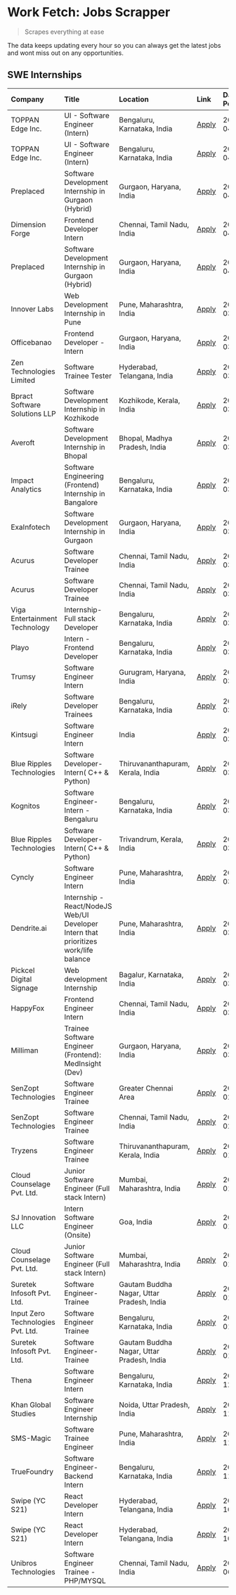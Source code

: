# Work Fetch: Jobs Scrapper
> Scrapes everything at ease

The data keeps updating every hour so you can always get the latest jobs and wont miss out on any opportunities.

## SWE Internships
<!--START_SECTION:workfetch-->
| Company                           | Title                                                                                | Location                                  | Link                                                                                                                                                                                                                                                                                                  | Date Posted   |
|:----------------------------------|:-------------------------------------------------------------------------------------|:------------------------------------------|:------------------------------------------------------------------------------------------------------------------------------------------------------------------------------------------------------------------------------------------------------------------------------------------------------|:--------------|
| TOPPAN Edge Inc.                  | UI - Software Engineer (Intern)                                                      | Bengaluru, Karnataka, India               | [Apply](https://in.linkedin.com/jobs/view/ui-software-engineer-intern-at-toppan-edge-inc-3879345823?position=27&pageNum=0&refId=cwc0ahraAd%2Ft1MdOl%2FVAvw%3D%3D&trackingId=jjMAo8FmIOyPMZT4YlsCEw%3D%3D&trk=public_jobs_jserp-result_search-card)                                                    | 2024-04-02    |
| TOPPAN Edge Inc.                  | UI - Software Engineer (Intern)                                                      | Bengaluru, Karnataka, India               | [Apply](https://in.linkedin.com/jobs/view/ui-software-engineer-intern-at-toppan-edge-inc-3879345823?position=3&pageNum=2&refId=kxv6KJanS0aE2JmQG3izVQ%3D%3D&trackingId=Ap9yaPpB93nbP7az9%2F6Vvw%3D%3D&trk=public_jobs_jserp-result_search-card)                                                       | 2024-04-02    |
| Preplaced                         | Software Development Internship in Gurgaon (Hybrid)                                  | Gurgaon, Haryana, India                   | [Apply](https://in.linkedin.com/jobs/view/software-development-internship-in-gurgaon-hybrid-at-preplaced-3880567870?position=31&pageNum=0&refId=cwc0ahraAd%2Ft1MdOl%2FVAvw%3D%3D&trackingId=iB%2F%2FXjdGaULNxTKXp%2FkovQ%3D%3D&trk=public_jobs_jserp-result_search-card)                              | 2024-04-01    |
| Dimension Forge                   | Frontend Developer Intern                                                            | Chennai, Tamil Nadu, India                | [Apply](https://in.linkedin.com/jobs/view/frontend-developer-intern-at-dimension-forge-3880035903?position=54&pageNum=0&refId=cwc0ahraAd%2Ft1MdOl%2FVAvw%3D%3D&trackingId=yNs9zMg1M1wPwfJOc9z3kA%3D%3D&trk=public_jobs_jserp-result_search-card)                                                      | 2024-04-01    |
| Preplaced                         | Software Development Internship in Gurgaon (Hybrid)                                  | Gurgaon, Haryana, India                   | [Apply](https://in.linkedin.com/jobs/view/software-development-internship-in-gurgaon-hybrid-at-preplaced-3880567870?position=9&pageNum=2&refId=kxv6KJanS0aE2JmQG3izVQ%3D%3D&trackingId=s9BkVoTpwGX%2Fd0adz1oVGA%3D%3D&trk=public_jobs_jserp-result_search-card)                                       | 2024-04-01    |
| Innover Labs                      | Web Development Internship in Pune                                                   | Pune, Maharashtra, India                  | [Apply](https://in.linkedin.com/jobs/view/web-development-internship-in-pune-at-innover-labs-3875494237?position=9&pageNum=0&refId=cwc0ahraAd%2Ft1MdOl%2FVAvw%3D%3D&trackingId=XUbniyaRYS3%2BYDANKig17g%3D%3D&trk=public_jobs_jserp-result_search-card)                                               | 2024-03-28    |
| Officebanao                       | Frontend Developer - Intern                                                          | Gurgaon, Haryana, India                   | [Apply](https://in.linkedin.com/jobs/view/frontend-developer-intern-at-officebanao-3871265915?position=14&pageNum=0&refId=cwc0ahraAd%2Ft1MdOl%2FVAvw%3D%3D&trackingId=HiDm3Xj7w0ZrQ2TR1jjBcg%3D%3D&trk=public_jobs_jserp-result_search-card)                                                          | 2024-03-28    |
| Zen Technologies Limited          | Software Trainee Tester                                                              | Hyderabad, Telangana, India               | [Apply](https://in.linkedin.com/jobs/view/software-trainee-tester-at-zen-technologies-limited-3872036112?position=12&pageNum=0&refId=cwc0ahraAd%2Ft1MdOl%2FVAvw%3D%3D&trackingId=0O8sW7rqQt7dydEsGjfphQ%3D%3D&trk=public_jobs_jserp-result_search-card)                                               | 2024-03-27    |
| Bpract Software Solutions LLP     | Software Development Internship in Kozhikode                                         | Kozhikode, Kerala, India                  | [Apply](https://in.linkedin.com/jobs/view/software-development-internship-in-kozhikode-at-bpract-software-solutions-llp-3874054300?position=22&pageNum=0&refId=cwc0ahraAd%2Ft1MdOl%2FVAvw%3D%3D&trackingId=6cI%2FwqwzI4wvonGe7hV%2Fbw%3D%3D&trk=public_jobs_jserp-result_search-card)                 | 2024-03-27    |
| Averoft                           | Software Development Internship in Bhopal                                            | Bhopal, Madhya Pradesh, India             | [Apply](https://in.linkedin.com/jobs/view/software-development-internship-in-bhopal-at-averoft-3874051550?position=46&pageNum=0&refId=cwc0ahraAd%2Ft1MdOl%2FVAvw%3D%3D&trackingId=AOrDOOP7DNuwwbLjzVuERw%3D%3D&trk=public_jobs_jserp-result_search-card)                                              | 2024-03-27    |
| Impact Analytics                  | Software Engineering (Frontend) Internship in Bangalore                              | Bengaluru, Karnataka, India               | [Apply](https://in.linkedin.com/jobs/view/software-engineering-frontend-internship-in-bangalore-at-impact-analytics-3872535077?position=5&pageNum=0&refId=cwc0ahraAd%2Ft1MdOl%2FVAvw%3D%3D&trackingId=CdT138wYPzGQvnbqPgz0tw%3D%3D&trk=public_jobs_jserp-result_search-card)                          | 2024-03-26    |
| ExaInfotech                       | Software Development Internship in Gurgaon                                           | Gurgaon, Haryana, India                   | [Apply](https://in.linkedin.com/jobs/view/software-development-internship-in-gurgaon-at-exainfotech-3872534185?position=18&pageNum=0&refId=cwc0ahraAd%2Ft1MdOl%2FVAvw%3D%3D&trackingId=cCalMsY8lJF4kXuISWtOag%3D%3D&trk=public_jobs_jserp-result_search-card)                                         | 2024-03-26    |
| Acurus                            | Software Developer Trainee                                                           | Chennai, Tamil Nadu, India                | [Apply](https://in.linkedin.com/jobs/view/software-developer-trainee-at-acurus-3871400616?position=23&pageNum=0&refId=cwc0ahraAd%2Ft1MdOl%2FVAvw%3D%3D&trackingId=75UkEujU3htRpW%2BuxFLeSQ%3D%3D&trk=public_jobs_jserp-result_search-card)                                                            | 2024-03-26    |
| Acurus                            | Software Developer Trainee                                                           | Chennai, Tamil Nadu, India                | [Apply](https://in.linkedin.com/jobs/view/software-developer-trainee-at-acurus-3871400616?position=1&pageNum=2&refId=kxv6KJanS0aE2JmQG3izVQ%3D%3D&trackingId=NOEKD3wDmvrbLsD%2FyDYfew%3D%3D&trk=public_jobs_jserp-result_search-card)                                                                 | 2024-03-26    |
| Viga Entertainment Technology     | Internship-Full stack Developer                                                      | Bengaluru, Karnataka, India               | [Apply](https://in.linkedin.com/jobs/view/internship-full-stack-developer-at-viga-entertainment-technology-3870669789?position=37&pageNum=0&refId=cwc0ahraAd%2Ft1MdOl%2FVAvw%3D%3D&trackingId=sbAGq%2F7WbXlCLNS%2BsCquPQ%3D%3D&trk=public_jobs_jserp-result_search-card)                              | 2024-03-25    |
| Playo                             | Intern - Frontend Developer                                                          | Bengaluru, Karnataka, India               | [Apply](https://in.linkedin.com/jobs/view/intern-frontend-developer-at-playo-3864131172?position=7&pageNum=0&refId=cwc0ahraAd%2Ft1MdOl%2FVAvw%3D%3D&trackingId=v5cKjEMwzzjmH2feuKRaBA%3D%3D&trk=public_jobs_jserp-result_search-card)                                                                 | 2024-03-22    |
| Trumsy                            | Software Engineer Intern                                                             | Gurugram, Haryana, India                  | [Apply](https://in.linkedin.com/jobs/view/software-engineer-intern-at-trumsy-3864795201?position=39&pageNum=0&refId=cwc0ahraAd%2Ft1MdOl%2FVAvw%3D%3D&trackingId=VDzu6q%2B5xH6n05YgtNFO8g%3D%3D&trk=public_jobs_jserp-result_search-card)                                                              | 2024-03-20    |
| iRely                             | Software Developer Trainees                                                          | Bengaluru, Karnataka, India               | [Apply](https://in.linkedin.com/jobs/view/software-developer-trainees-at-irely-3860566039?position=3&pageNum=0&refId=cwc0ahraAd%2Ft1MdOl%2FVAvw%3D%3D&trackingId=DBYUOXEh8stqQoRmxYjksg%3D%3D&trk=public_jobs_jserp-result_search-card)                                                               | 2024-03-18    |
| Kintsugi                          | Software Engineer Intern                                                             | India                                     | [Apply](https://in.linkedin.com/jobs/view/software-engineer-intern-at-kintsugi-3857074071?position=40&pageNum=0&refId=cwc0ahraAd%2Ft1MdOl%2FVAvw%3D%3D&trackingId=PHyWXfD2xsT5Mkbn40Fybw%3D%3D&trk=public_jobs_jserp-result_search-card)                                                              | 2024-03-16    |
| Blue Ripples Technologies         | Software Developer- Intern( C++ & Python)                                            | Thiruvananthapuram, Kerala, India         | [Apply](https://in.linkedin.com/jobs/view/software-developer-intern-c%2B%2B-python-at-blue-ripples-technologies-3855594494?position=19&pageNum=0&refId=cwc0ahraAd%2Ft1MdOl%2FVAvw%3D%3D&trackingId=dRlED%2Bt0lIsAxhUiYRv0UA%3D%3D&trk=public_jobs_jserp-result_search-card)                           | 2024-03-14    |
| Kognitos                          | Software Engineer-Intern -Bengaluru                                                  | Bengaluru, Karnataka, India               | [Apply](https://in.linkedin.com/jobs/view/software-engineer-intern-bengaluru-at-kognitos-3855361239?position=8&pageNum=0&refId=cwc0ahraAd%2Ft1MdOl%2FVAvw%3D%3D&trackingId=4KK27h%2F4XMTrWVZkW2v8gg%3D%3D&trk=public_jobs_jserp-result_search-card)                                                   | 2024-03-13    |
| Blue Ripples Technologies         | Software Developer- Intern( C++  & Python)                                           | Trivandrum, Kerala, India                 | [Apply](https://in.linkedin.com/jobs/view/software-developer-intern-c%2B%2B-python-at-blue-ripples-technologies-3856150730?position=20&pageNum=0&refId=cwc0ahraAd%2Ft1MdOl%2FVAvw%3D%3D&trackingId=1qe0RU7%2FE576W1ayHMiXng%3D%3D&trk=public_jobs_jserp-result_search-card)                           | 2024-03-13    |
| Cyncly                            | Software Engineer Intern                                                             | Pune, Maharashtra, India                  | [Apply](https://in.linkedin.com/jobs/view/software-engineer-intern-at-cyncly-3853990178?position=21&pageNum=0&refId=cwc0ahraAd%2Ft1MdOl%2FVAvw%3D%3D&trackingId=tMYyXhPq7lnpa74zF6iwSA%3D%3D&trk=public_jobs_jserp-result_search-card)                                                                | 2024-03-13    |
| Dendrite.ai                       | Internship - React/NodeJS Web/UI Developer Intern that prioritizes work/life balance | Pune, Maharashtra, India                  | [Apply](https://in.linkedin.com/jobs/view/internship-react-nodejs-web-ui-developer-intern-that-prioritizes-work-life-balance-at-dendrite-ai-3853583200?position=41&pageNum=0&refId=cwc0ahraAd%2Ft1MdOl%2FVAvw%3D%3D&trackingId=WeIwnsvOftNp6Xz08viByg%3D%3D&trk=public_jobs_jserp-result_search-card) | 2024-03-12    |
| Pickcel Digital Signage           | Web development Internship                                                           | Bagalur, Karnataka, India                 | [Apply](https://in.linkedin.com/jobs/view/web-development-internship-at-pickcel-digital-signage-3849506118?position=57&pageNum=0&refId=cwc0ahraAd%2Ft1MdOl%2FVAvw%3D%3D&trackingId=CHynaP6Ok4nOU%2BkyFT4huw%3D%3D&trk=public_jobs_jserp-result_search-card)                                           | 2024-03-08    |
| HappyFox                          | Frontend Engineer Intern                                                             | Chennai, Tamil Nadu, India                | [Apply](https://in.linkedin.com/jobs/view/frontend-engineer-intern-at-happyfox-3848357951?position=50&pageNum=0&refId=cwc0ahraAd%2Ft1MdOl%2FVAvw%3D%3D&trackingId=zDuzCmyHz2xaP0UxzQzg%2Fg%3D%3D&trk=public_jobs_jserp-result_search-card)                                                            | 2024-03-07    |
| Milliman                          | Trainee Software Engineer (Frontend): MedInsight (Dev)                               | Gurgaon, Haryana, India                   | [Apply](https://in.linkedin.com/jobs/view/trainee-software-engineer-frontend-medinsight-dev-at-milliman-3792874280?position=11&pageNum=0&refId=cwc0ahraAd%2Ft1MdOl%2FVAvw%3D%3D&trackingId=yuYJOjMD48zXLQL%2BpVpFYg%3D%3D&trk=public_jobs_jserp-result_search-card)                                   | 2024-03-01    |
| SenZopt Technologies              | Software Engineer Trainee                                                            | Greater Chennai Area                      | [Apply](https://in.linkedin.com/jobs/view/software-engineer-trainee-at-senzopt-technologies-3827688781?position=42&pageNum=0&refId=cwc0ahraAd%2Ft1MdOl%2FVAvw%3D%3D&trackingId=q5He%2BgLzShahSPFPS3BswQ%3D%3D&trk=public_jobs_jserp-result_search-card)                                               | 2024-02-12    |
| SenZopt Technologies              | Software Engineer Trainee                                                            | Chennai, Tamil Nadu, India                | [Apply](https://in.linkedin.com/jobs/view/software-engineer-trainee-at-senzopt-technologies-3827686880?position=55&pageNum=0&refId=cwc0ahraAd%2Ft1MdOl%2FVAvw%3D%3D&trackingId=hlzIs6wY8o8Tqw%2BhUuYFcw%3D%3D&trk=public_jobs_jserp-result_search-card)                                               | 2024-02-12    |
| Tryzens                           | Software Engineer Trainee                                                            | Thiruvananthapuram, Kerala, India         | [Apply](https://in.linkedin.com/jobs/view/software-engineer-trainee-at-tryzens-3809363491?position=44&pageNum=0&refId=cwc0ahraAd%2Ft1MdOl%2FVAvw%3D%3D&trackingId=yIINAWtgrmU7YcXJ6vgMog%3D%3D&trk=public_jobs_jserp-result_search-card)                                                              | 2024-01-18    |
| Cloud Counselage Pvt. Ltd.        | Junior Software Engineer (Full stack Intern)                                         | Mumbai, Maharashtra, India                | [Apply](https://in.linkedin.com/jobs/view/junior-software-engineer-full-stack-intern-at-cloud-counselage-pvt-ltd-3803132814?position=33&pageNum=0&refId=cwc0ahraAd%2Ft1MdOl%2FVAvw%3D%3D&trackingId=r90E6AQW9FaeHqzyf%2BMbjA%3D%3D&trk=public_jobs_jserp-result_search-card)                          | 2024-01-11    |
| SJ Innovation LLC                 | Intern Software Engineer (Onsite)                                                    | Goa, India                                | [Apply](https://in.linkedin.com/jobs/view/intern-software-engineer-onsite-at-sj-innovation-llc-3799959011?position=48&pageNum=0&refId=cwc0ahraAd%2Ft1MdOl%2FVAvw%3D%3D&trackingId=1tEl4dQn%2B4Kn2OeUEXR%2FaQ%3D%3D&trk=public_jobs_jserp-result_search-card)                                          | 2024-01-11    |
| Cloud Counselage Pvt. Ltd.        | Junior Software Engineer (Full stack Intern)                                         | Mumbai, Maharashtra, India                | [Apply](https://in.linkedin.com/jobs/view/junior-software-engineer-full-stack-intern-at-cloud-counselage-pvt-ltd-3803132814?position=8&pageNum=2&refId=kxv6KJanS0aE2JmQG3izVQ%3D%3D&trackingId=8vHukB0WBgxHAyvimLvahA%3D%3D&trk=public_jobs_jserp-result_search-card)                                 | 2024-01-11    |
| Suretek Infosoft Pvt. Ltd.        | Software Engineer-Trainee                                                            | Gautam Buddha Nagar, Uttar Pradesh, India | [Apply](https://in.linkedin.com/jobs/view/software-engineer-trainee-at-suretek-infosoft-pvt-ltd-3800934643?position=29&pageNum=0&refId=cwc0ahraAd%2Ft1MdOl%2FVAvw%3D%3D&trackingId=VVvG5H1XHdIcWBjsmUMp5g%3D%3D&trk=public_jobs_jserp-result_search-card)                                             | 2024-01-09    |
| Input Zero Technologies Pvt. Ltd. | Software Engineer Trainee                                                            | Bengaluru, Karnataka, India               | [Apply](https://in.linkedin.com/jobs/view/software-engineer-trainee-at-input-zero-technologies-pvt-ltd-3800927643?position=36&pageNum=0&refId=cwc0ahraAd%2Ft1MdOl%2FVAvw%3D%3D&trackingId=%2B6kMWIY3WOrWebpx7xFV8Q%3D%3D&trk=public_jobs_jserp-result_search-card)                                    | 2024-01-09    |
| Suretek Infosoft Pvt. Ltd.        | Software Engineer-Trainee                                                            | Gautam Buddha Nagar, Uttar Pradesh, India | [Apply](https://in.linkedin.com/jobs/view/software-engineer-trainee-at-suretek-infosoft-pvt-ltd-3800934643?position=5&pageNum=2&refId=kxv6KJanS0aE2JmQG3izVQ%3D%3D&trackingId=4nMYeQoa6uyUTES7HPBsXw%3D%3D&trk=public_jobs_jserp-result_search-card)                                                  | 2024-01-09    |
| Thena                             | Software Engineer Intern                                                             | Bengaluru, Karnataka, India               | [Apply](https://in.linkedin.com/jobs/view/software-engineer-intern-at-thena-3778731751?position=24&pageNum=0&refId=cwc0ahraAd%2Ft1MdOl%2FVAvw%3D%3D&trackingId=V021Hf7mjof13Tb3sA2koQ%3D%3D&trk=public_jobs_jserp-result_search-card)                                                                 | 2023-12-05    |
| Khan Global Studies               | Software Engineer Internship                                                         | Noida, Uttar Pradesh, India               | [Apply](https://in.linkedin.com/jobs/view/software-engineer-internship-at-khan-global-studies-3766942197?position=59&pageNum=0&refId=cwc0ahraAd%2Ft1MdOl%2FVAvw%3D%3D&trackingId=ekeVAe3QesU6A7q7hrLQWQ%3D%3D&trk=public_jobs_jserp-result_search-card)                                               | 2023-11-27    |
| SMS-Magic                         | Software Trainee Engineer                                                            | Pune, Maharashtra, India                  | [Apply](https://in.linkedin.com/jobs/view/software-trainee-engineer-at-sms-magic-3761409781?position=35&pageNum=0&refId=cwc0ahraAd%2Ft1MdOl%2FVAvw%3D%3D&trackingId=gcatL31LaTaw6vxJxRHcKQ%3D%3D&trk=public_jobs_jserp-result_search-card)                                                            | 2023-11-16    |
| TrueFoundry                       | Software Engineer-Backend Intern                                                     | Bengaluru, Karnataka, India               | [Apply](https://in.linkedin.com/jobs/view/software-engineer-backend-intern-at-truefoundry-3779508170?position=38&pageNum=0&refId=cwc0ahraAd%2Ft1MdOl%2FVAvw%3D%3D&trackingId=2gGIcNp31slqgdxK1isc%2Fg%3D%3D&trk=public_jobs_jserp-result_search-card)                                                 | 2023-11-10    |
| Swipe (YC S21)                    | React Developer Intern                                                               | Hyderabad, Telangana, India               | [Apply](https://in.linkedin.com/jobs/view/react-developer-intern-at-swipe-yc-s21-3737600089?position=26&pageNum=0&refId=cwc0ahraAd%2Ft1MdOl%2FVAvw%3D%3D&trackingId=AfhB1GmdFqdJgjJwPAodsg%3D%3D&trk=public_jobs_jserp-result_search-card)                                                            | 2023-10-13    |
| Swipe (YC S21)                    | React Developer Intern                                                               | Hyderabad, Telangana, India               | [Apply](https://in.linkedin.com/jobs/view/react-developer-intern-at-swipe-yc-s21-3737600089?position=2&pageNum=2&refId=kxv6KJanS0aE2JmQG3izVQ%3D%3D&trackingId=JEHF9ah1hfEG0HOrIS6UfA%3D%3D&trk=public_jobs_jserp-result_search-card)                                                                 | 2023-10-13    |
| Unibros Technologies              | Software Engineer Trainee - PHP/MYSQL                                                | Chennai, Tamil Nadu, India                | [Apply](https://in.linkedin.com/jobs/view/software-engineer-trainee-php-mysql-at-unibros-technologies-3656599241?position=43&pageNum=0&refId=cwc0ahraAd%2Ft1MdOl%2FVAvw%3D%3D&trackingId=nVJHGtqcxE2jsGQPckTS0g%3D%3D&trk=public_jobs_jserp-result_search-card)                                       | 2023-06-12    |
<!--END_SECTION:workfetch-->
